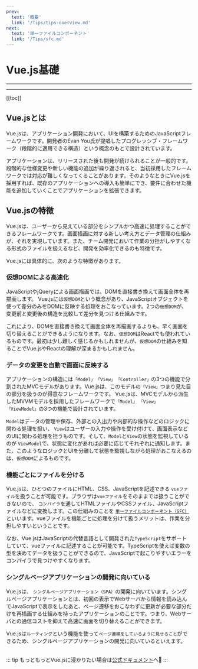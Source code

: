 ```yaml
---
prev:
  text: '概要'
  link: '/Tips/tips-overview.md'
next:
  text: '単一ファイルコンポーネント'
  link: '/Tips/sfc.md'
---
```


#  Vue.js基礎

---

<!-- 更新バージョン -->
<Badge type="info" text="v1.0.0" />
<!-- ドキュメントのカテゴリ -->
<Badge type="tip" text="Vue" />

---

[[toc]]

## Vue.jsとは 
Vue.jsは、アプリケーション開発において、UIを構築するためのJavaScriptフレームワークです。開発者のEvan You氏が提唱したプログレッシブ・フレームワーク（段階的に適用できる構造）という概念のもとで設計されています。<br>

アプリケーションは、リリースされた後も開発が続けられることが一般的です。段階的な仕様変更や新しい機能の追加が繰り返されると、当初採用したフレームワークでは対応が難しくなってくることがあります。そのようなときにVue.jsを採用すれば、既存のアプリケーションへの導入も簡単にでき、要件に合わせた機能を追加していくことでアプリケーションを拡張できます。
<br>

## Vue.jsの特徴
Vue.jsは、ユーザーから見えている部分をシンプルかつ高速に処理することができるフレームワークです。画面描画に対する新しい考え方とデータ管理の仕組みが、それを実現しています。また、チーム開発において作業の分担がしやすくなる形式のファイルを扱えるなど、開発を効率化できるのも特徴です。
<br>

Vue.jsには具体的に、次のような特徴があります。
<br>

### 仮想DOMによる高速化
JavaScriptやjQueryによる画面描画では、DOMを直接書き換えて画面全体を再描画します。 Vue.jsには`仮想DOM`という概念があり、JavaScriptオブジェクトを使って差分のみをDOMに反映する処理をおこなっています。2つの`仮想DOM`が、変更前と変更後の構造を比較して差分を見つける仕組みです。
<br>

これにより、DOMを直接書き換えて画面全体を再描画するよりも、早く画面を切り替えることができるようになります。なお、`仮想DOM`はReactでも使われているものです。最初は少し難しく感じるかもしれませんが、`仮想DOM`の仕組みを知ることでVue.jsやReactの理解が深まるかもしれません。
<br>

### データの変更を自動で画面に反映する
アプリケーションの構造には`「Model」`　`「View」`　`「Controller」`の3つの機能で分割されたMVCモデルがあります。Vue.jsは、このモデルの`「View」`つまり見た目の部分を扱うのが得意なフレームワークです。 Vue.jsは、MVCモデルから派生したMVVMモデルを採用したフレームワークで`「Model」` `「View」` `「ViewModel」`の3つの機能で設計されています。
<br>

`Model`はデータの管理や保存、外部との入出力や内部的な操作などのロジックに関わる処理を担い、 `View`はユーザーの入力や操作を受け付けて、画面表示などのUIに関わる処理を担うものです。そして、`Model`と`View`の状態を監視しているのが `ViewModel`で、状態に変化があれば必要に応じてそれぞれに通知します。また、このようなロジックとUIを分離して状態を監視しながら処理がおこなえるのは、`仮想DOM`によるものです。
<br>

### 機能ごとにファイルを分ける
Vue.jsは、ひとつのファイルにHTML、CSS、JavaScriptを記述できる `vueファイル`を扱うことが可能です。ブラウザは`vueファイル`をそのままでは扱うことができないので、 `コンパイラ`を通してHTMLファイルやCSSファイル、JavaScriptファイルなどに変換します。この仕組みのことを [`単一ファイルコンポーネント（SFC）`](sfc.md)といいます。vueファイルを機能ごとに処理を分けて扱うメリットは、作業を分担しやすいということです。
<br>

なお、Vue.jsはJavaScriptの代替言語として開発された`TypeScript`をサポートしていて、vueファイルに記述することが可能です。TypeScriptを使えば変数の型を決めてデータを扱うことができるので、JavaScriptで起こりやすいエラーをコンパイラで見つけやすくなります。
<br>

### シングルページアプリケーションの開発に向いている
Vue.jsは、 `シングルページアプリケーション（SPA）`の開発に向いています。シングルページアプリケーションとは、初回の表示でWebサーバから情報を読み込んでJavaScriptで表示をしたあと、ページ遷移をおこなわずに更新が必要な部分だけを再描画する仕組みを持ったアプリケーションのことです。つまり、Webサーバとの通信コストを抑えて高速に画面を切り替えることができます。
<br>

Vue.jsは`ルーティング`という機能を使って`ページ遷移をしているように見せること`ができるため、シングルページアプリケーションの開発に向いているといえます。
<br><br>

::: tip
もっともっとVue.jsに浸かりたい場合は[公式ドキュメント](https://ja.vuejs.org/)へ:bathtub:
:::

